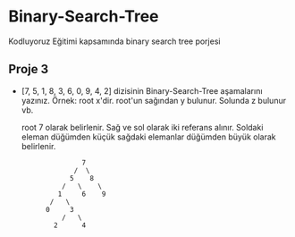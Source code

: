# Binary-Search-Tree
Kodluyoruz Eğitimi kapsamında binary search tree porjesi

## Proje 3

* [7, 5, 1, 8, 3, 6, 0, 9, 4, 2] dizisinin Binary-Search-Tree aşamalarını yazınız.
  Örnek: root x'dir. root'un sağından y bulunur. Solunda z bulunur vb.

  root 7 olarak belirlenir. Sağ ve sol olarak iki referans alınır. Soldaki eleman düğümden küçük sağdaki elemanlar düğümden büyük olarak belirlenir.
      
      
                     7
                   /  \
                  5    8
                /   \    \
               1     6    9
             /   \
            0     3
                /   \
              2      4
     
